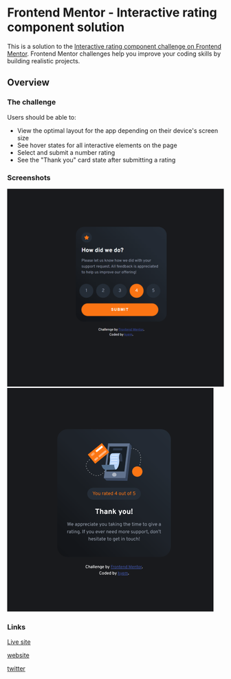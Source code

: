 # Frontend Mentor - Interactive rating component solution

This is a solution to the [Interactive rating component challenge on Frontend Mentor](https://www.frontendmentor.io/challenges/interactive-rating-component-koxpeBUmI). Frontend Mentor challenges help you improve your coding skills by building realistic projects. 

## Overview

### The challenge

Users should be able to:

- View the optimal layout for the app depending on their device's screen size
- See hover states for all interactive elements on the page
- Select and submit a number rating
- See the "Thank you" card state after submitting a rating

### Screenshots

![](./interactive-rating-component-front.png)
![](./interactive-rating-component-back.png)

### Links

[Live site](https://your-live-site-url.com](https://kyem-asa.github.io/interactive-rating-component/))

[website](https://kyem.netlify.app/)

[twitter](https://www.twitter.com/thatdevkyem)

